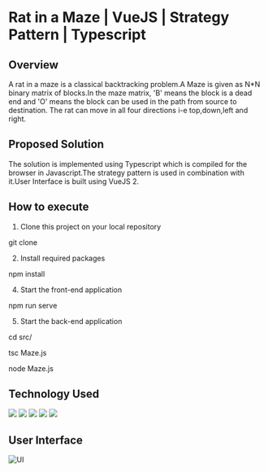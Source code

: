 # Rat in a Maze | VueJS | Strategy Pattern | Typescript

## Overview
A rat in a maze is a classical backtracking problem.A Maze is given as N*N binary matrix of blocks.In the maze matrix, 'B' means the block is a dead end and 'O' means the block can be used in the path from source to destination.
The rat can move in all four directions i-e top,down,left and right.
## Proposed Solution 

The solution is implemented using Typescript which is compiled for the browser in Javascript.The strategy pattern is used in combination with it.User Interface is built using VueJS 2.

## How to execute

1. Clone this project on your local repository

git clone <repository link>

2. Install required packages

npm install

4. Start the front-end application

npm run serve


5. Start the back-end application

cd src/

tsc Maze.js

node Maze.js


## Technology Used

<div>
  <img name = "VueJS" src = "https://img.shields.io/badge/-VueJS-yellow">
  <img name = "Typescript" src = "https://img.shields.io/badge/-TypeScript-yellow">
  <img name = "Strategy Pattern" src = "https://img.shields.io/badge/Strategy-Pattern-yellow">
  <img name = "VueX" src = "https://img.shields.io/badge/-VueX-yellow">
  <img name = "Javascript" src = "https://img.shields.io/badge/-JavaScript-yellow">
</div>

## User Interface

![UI](https://user-images.githubusercontent.com/29493186/228321843-7838df0c-3e88-48b1-bf6c-f8fae2486874.png)


